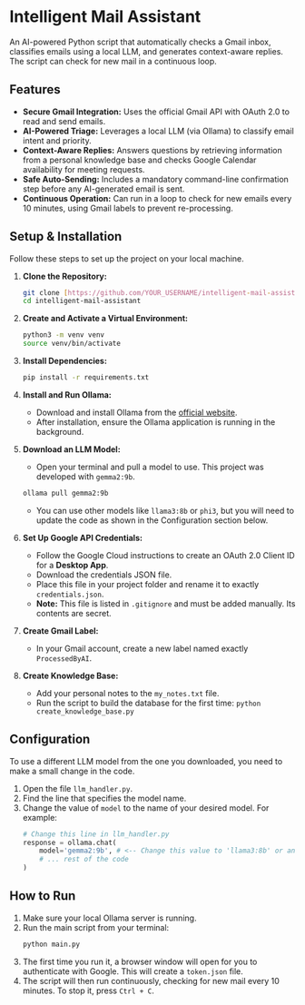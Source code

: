 # Intelligent Mail Assistant

An AI-powered Python script that automatically checks a Gmail inbox, classifies emails using a local LLM, and generates context-aware replies. The script can check for new mail in a continuous loop.

##  Features

- **Secure Gmail Integration:** Uses the official Gmail API with OAuth 2.0 to read and send emails.
- **AI-Powered Triage:** Leverages a local LLM (via Ollama) to classify email intent and priority.
- **Context-Aware Replies:** Answers questions by retrieving information from a personal knowledge base and checks Google Calendar availability for meeting requests.
- **Safe Auto-Sending:** Includes a mandatory command-line confirmation step before any AI-generated email is sent.
- **Continuous Operation:** Can run in a loop to check for new emails every 10 minutes, using Gmail labels to prevent re-processing.

## Setup & Installation

Follow these steps to set up the project on your local machine.

1.  **Clone the Repository:**
    ```bash
    git clone [https://github.com/YOUR_USERNAME/intelligent-mail-assistant.git](https://github.com/YOUR_USERNAME/intelligent-mail-assistant.git)
    cd intelligent-mail-assistant
    ```

2.  **Create and Activate a Virtual Environment:**
    ```bash
    python3 -m venv venv
    source venv/bin/activate
    ```

3.  **Install Dependencies:**
    ```bash
    pip install -r requirements.txt
    ```

4.  **Install and Run Ollama:**
    - Download and install Ollama from the [official website](https://ollama.com/).
    - After installation, ensure the Ollama application is running in the background.

5.  **Download an LLM Model:**
    - Open your terminal and pull a model to use. This project was developed with `gemma2:9b`.
    ```bash
    ollama pull gemma2:9b
    ```
    - You can use other models like `llama3:8b` or `phi3`, but you will need to update the code as shown in the Configuration section below.

6.  **Set Up Google API Credentials:**
    - Follow the Google Cloud instructions to create an OAuth 2.0 Client ID for a **Desktop App**.
    - Download the credentials JSON file.
    - Place this file in your project folder and rename it to exactly `credentials.json`.
    - **Note:** This file is listed in `.gitignore` and must be added manually. Its contents are secret.

7.  **Create Gmail Label:**
    - In your Gmail account, create a new label named exactly `ProcessedByAI`.

8.  **Create Knowledge Base:**
    - Add your personal notes to the `my_notes.txt` file.
    - Run the script to build the database for the first time: `python create_knowledge_base.py`

## Configuration

To use a different LLM model from the one you downloaded, you need to make a small change in the code.

1.  Open the file `llm_handler.py`.
2.  Find the line that specifies the model name.
3.  Change the value of `model` to the name of your desired model. For example:
    ```python
    # Change this line in llm_handler.py
    response = ollama.chat(
        model='gemma2:9b', # <-- Change this value to 'llama3:8b' or another model
        # ... rest of the code
    )
    ```

## How to Run

1.  Make sure your local Ollama server is running.
2.  Run the main script from your terminal:
    ```bash
    python main.py
    ```
3.  The first time you run it, a browser window will open for you to authenticate with Google. This will create a `token.json` file.
4.  The script will then run continuously, checking for new mail every 10 minutes. To stop it, press `Ctrl + C`.
